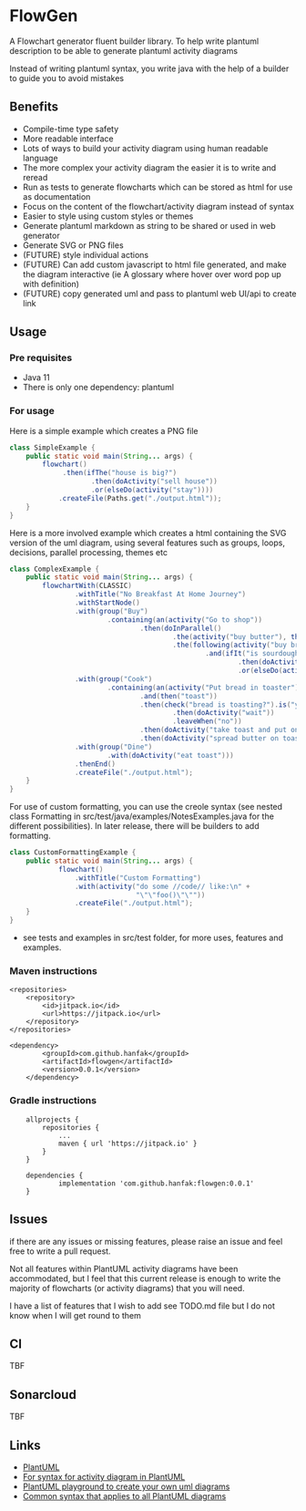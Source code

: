 # FlowGen

A Flowchart generator fluent builder library. To help write plantuml description to be able to generate plantuml activity diagrams

Instead of writing plantuml syntax, you write java with the help of a builder to guide you to avoid mistakes

## Benefits

- Compile-time type safety
- More readable interface
- Lots of ways to build your activity diagram using human readable language
- The more complex your activity diagram the easier it is to write and reread
- Run as tests to generate flowcharts which can be stored as html for use as documentation
- Focus on the content of the flowchart/activity diagram instead of syntax
- Easier to style using custom styles or themes
- Generate plantuml markdown as string to be shared or used in web generator
- Generate SVG or PNG files
- (FUTURE) style individual actions
- (FUTURE) Can add custom javascript to html file generated, and make the diagram interactive (ie A glossary where hover over word pop up with definition)
- (FUTURE) copy generated uml and pass to plantuml web UI/api to create link

## Usage

### Pre requisites

- Java 11
- There is only one dependency: plantuml

### For usage 

Here is a simple example which creates a PNG file

```java 
class SimpleExample {
    public static void main(String... args) {
        flowchart()
             .then(ifThe("house is big?")
                    .then(doActivity("sell house"))
                    .or(elseDo(activity("stay"))))
            .createFile(Paths.get("./output.html"));
    }
}
```

Here is a more involved example which creates a html containing the SVG version of the uml diagram, using several features such as groups, loops, decisions, parallel processing, themes etc

```java
class ComplexExample {
    public static void main(String... args) {
        flowchartWith(CLASSIC)
                .withTitle("No Breakfast At Home Journey")
                .withStartNode()
                .with(group("Buy")
                        .containing(an(activity("Go to shop"))
                                .then(doInParallel()
                                        .the(activity("buy butter"), then("buy jam"))
                                        .the(following(activity("buy bread"))
                                                .and(ifIt("is sourdough bread?")
                                                        .then(doActivity("buy"))
                                                        .or(elseDo(activity("ask staff for bread"))))))))
                .with(group("Cook")
                        .containing(an(activity("Put bread in toaster"))
                                .and(then("toast"))
                                .then(check("bread is toasting?").is("yes")
                                        .then(doActivity("wait"))
                                        .leaveWhen("no"))
                                .then(doActivity("take toast and put on plate"))
                                .then(doActivity("spread butter on toast"))))
                .with(group("Dine")
                        .with(doActivity("eat toast")))
                .thenEnd()
                .createFile("./output.html");
    } 
}
```

For use of custom formatting, you can use the creole syntax (see nested class Formatting in src/test/java/examples/NotesExamples.java for the different possibilities). In later release, there will be builders to add formatting.

```java 
class CustomFormattingExample {
    public static void main(String... args) {
            flowchart()
                .withTitle("Custom Formatting")
                .with(activity("do some //code// like:\n" +
                               "\"\"foo()\"\""))
                .createFile("./output.html");
    }
}
```
- see tests and examples in src/test folder, for more uses, features and examples.

### Maven instructions

```
<repositories>
    <repository>
        <id>jitpack.io</id>
        <url>https://jitpack.io</url>
    </repository>
</repositories>

<dependency>
	    <groupId>com.github.hanfak</groupId>
	    <artifactId>flowgen</artifactId>
	    <version>0.0.1</version>
	</dependency>
```

### Gradle instructions

```
	allprojects {
		repositories {
			...
			maven { url 'https://jitpack.io' }
		}
	}
	
	dependencies {
	        implementation 'com.github.hanfak:flowgen:0.0.1'
	}
```

## Issues 

if there are any issues or missing features, please raise an issue and feel free to write a pull request.

Not all features within PlantUML activity diagrams have been accommodated, but I feel that this current release is enough to write the majority of flowcharts (or activity diagrams) that you will need.

I have a list of features that I wish to add see TODO.md file but I do not know when I will get round to them

## CI

TBF

## Sonarcloud

TBF

## Links

- [PlantUML](https://plantuml.com/)
- [For syntax for activity diagram in PlantUML](https://plantuml.com/activity-diagram-beta)
- [PlantUML playground to create your own uml diagrams](http://www.plantuml.com/plantuml/uml)
- [Common syntax that applies to all PlantUML diagrams](https://plantuml.com/commons)